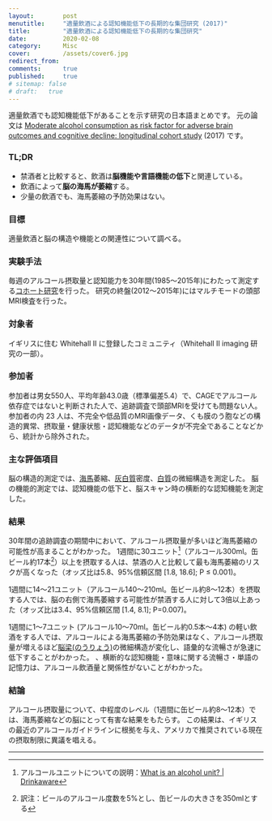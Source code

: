 ```yaml
---
layout:        post
menutitle:     "適量飲酒による認知機能低下の長期的な集団研究 (2017)"
title:         "適量飲酒による認知機能低下の長期的な集団研究"
date:          2020-02-08
category:      Misc
cover:         /assets/cover6.jpg
redirect_from:
comments:      true
published:     true
# sitemap: false
# draft:   true
---
```


適量飲酒でも認知機能低下があることを示す研究の日本語まとめです。
元の論文は
[Moderate alcohol consumption as risk factor for adverse brain outcomes and cognitive decline: longitudinal cohort study](https://www.bmj.com/content/357/bmj.j2353) (2017)
です。

### TL;DR
- 禁酒者と比較すると、飲酒は**脳機能や言語機能の低下**と関連している。
- 飲酒によって**脳の海馬が萎縮**する。
- 少量の飲酒でも、海馬萎縮の予防効果はない。

### 目標
適量飲酒と脳の構造や機能との関連性について調べる。

### 実験手法
毎週のアルコール摂取量と認知能力を30年間(1985〜2015年)にわたって測定する[コホート研究](https://ja.wikipedia.org/wiki/%E3%82%B3%E3%83%9B%E3%83%BC%E3%83%88%E7%A0%94%E7%A9%B6)を行った。
研究の終盤(2012〜2015年)にはマルチモードの頭部MRI検査を行った。

### 対象者
イギリスに住む Whitehall II に登録したコミュニティ（Whitehall II imaging 研究の一部）。

### 参加者
参加者は男女550人、平均年齢43.0歳（標準偏差5.4）で、CAGEでアルコール依存症ではないと判断された人で、追跡調査で頭部MRIを受けても問題ない人。
参加者の内 23 人は、不完全や低品質のMRI画像データ、くも膜のう胞などの構造的異常、摂取量・健康状態・認知機能などのデータが不完全であることなどから、統計から除外された。

### 主な評価項目
脳の構造的測定では、[海馬](https://ja.wikipedia.org/wiki/%E6%B5%B7%E9%A6%AC_%28%E8%84%B3%29)萎縮、[灰白質](https://ja.wikipedia.org/wiki/%E7%81%B0%E7%99%BD%E8%B3%AA)密度、[白質](https://ja.wikipedia.org/wiki/%E7%99%BD%E8%B3%AA)の微細構造を測定した。
脳の機能的測定では、認知機能の低下と、脳スキャン時の横断的な認知機能を測定した。

### 結果
30年間の追跡調査の期間中において、アルコール摂取量が多いほど海馬萎縮の可能性が高まることがわかった。
1週間に30ユニット[^alcohol-unit]（アルコール300ml。缶ビール約17本[^condition]）以上を摂取する人は、禁酒の人と比較して最も海馬萎縮のリスクが高くなった（オッズ比は5.8、95%信頼区間 \[1.8, 18.6]; P ≤ 0.001)。
<!-- 300 / 0.05 / 350 ~= 17 -->
1週間に14〜21ユニット（アルコール140〜210ml。缶ビール約8〜12本）を摂取する人では、脳の右側で海馬萎縮する可能性が禁酒する人に対して3倍以上あった（オッズ比は3.4、95%信頼区間 \[1.4, 8.1]; P=0.007)。
<!-- = 210 / 0.05 / 350 ~= 12 -->
<!-- = 140 / 0.05 / 350 ~= 8 -->
1週間に1〜7ユニット (アルコール10〜70ml。缶ビール約0.5本〜4本) の軽い飲酒をする人では、アルコールによる海馬萎縮の予防効果はなく、アルコール摂取量が増えるほど[脳梁(のうりょう)](https://ja.wikipedia.org/wiki/%E8%84%B3%E6%A2%81)の微細構造が変化し、語彙的な流暢さが急速に低下することがわかった。
、横断的な認知機能・意味に関する流暢さ・単語の記憶力は、アルコール飲酒量と関係性がないことがわかった。

### 結論

アルコール摂取量について、中程度のレベル（1週間に缶ビール約8〜12本）では、海馬萎縮などの脳にとって有害な結果をもたらす。
この結果は、イギリスの最近のアルコールガイドラインに根拠を与え、アメリカで推奨されている現在の摂取制限に異議を唱える。



-----

[^alcohol-unit]: アルコールユニットについての説明：[What is an alcohol unit? \| Drinkaware](https://www.drinkaware.co.uk/alcohol-facts/alcoholic-drinks-units/what-is-an-alcohol-unit/)
[^condition]: 訳注：ビールのアルコール度数を5%とし、缶ビールの大きさを350mlとする
[^google-scholar]: [Moderate alcohol consumption as risk factor for adverse... - Google Scholar](https://scholar.google.com/scholar?hl=ja&as_sdt=0%2C5&q=Moderate+alcohol+consumption+as+risk+factor+for+adverse+brain+outcomes+and+cognitive+decline%3A+longitudinal+cohort+study&btnG=)

<!--
参考文献
https://newsphere.jp/culture/20170708-1/
-->
